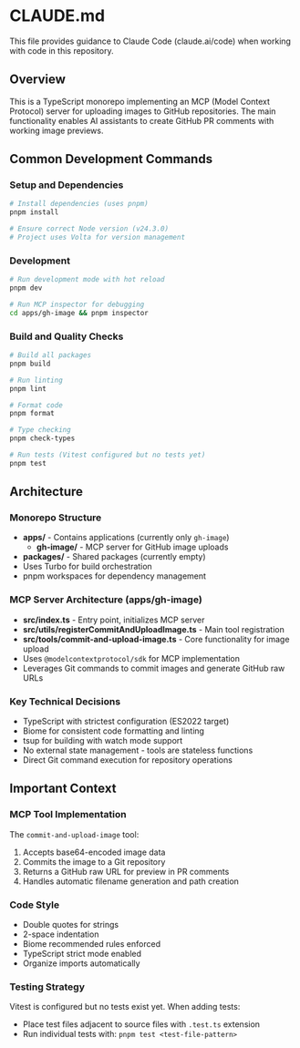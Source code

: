 # CLAUDE.md

This file provides guidance to Claude Code (claude.ai/code) when working with code in this repository.

## Overview

This is a TypeScript monorepo implementing an MCP (Model Context Protocol) server for uploading images to GitHub repositories. The main functionality enables AI assistants to create GitHub PR comments with working image previews.

## Common Development Commands

### Setup and Dependencies
```bash
# Install dependencies (uses pnpm)
pnpm install

# Ensure correct Node version (v24.3.0)
# Project uses Volta for version management
```

### Development
```bash
# Run development mode with hot reload
pnpm dev

# Run MCP inspector for debugging
cd apps/gh-image && pnpm inspector
```

### Build and Quality Checks
```bash
# Build all packages
pnpm build

# Run linting
pnpm lint

# Format code
pnpm format

# Type checking
pnpm check-types

# Run tests (Vitest configured but no tests yet)
pnpm test
```

## Architecture

### Monorepo Structure
- **apps/** - Contains applications (currently only `gh-image`)
  - **gh-image/** - MCP server for GitHub image uploads
- **packages/** - Shared packages (currently empty)
- Uses Turbo for build orchestration
- pnpm workspaces for dependency management

### MCP Server Architecture (apps/gh-image)
- **src/index.ts** - Entry point, initializes MCP server
- **src/utils/registerCommitAndUploadImage.ts** - Main tool registration
- **src/tools/commit-and-upload-image.ts** - Core functionality for image upload
- Uses `@modelcontextprotocol/sdk` for MCP implementation
- Leverages Git commands to commit images and generate GitHub raw URLs

### Key Technical Decisions
- TypeScript with strictest configuration (ES2022 target)
- Biome for consistent code formatting and linting
- tsup for building with watch mode support
- No external state management - tools are stateless functions
- Direct Git command execution for repository operations

## Important Context

### MCP Tool Implementation
The `commit-and-upload-image` tool:
1. Accepts base64-encoded image data
2. Commits the image to a Git repository
3. Returns a GitHub raw URL for preview in PR comments
4. Handles automatic filename generation and path creation

### Code Style
- Double quotes for strings
- 2-space indentation
- Biome recommended rules enforced
- TypeScript strict mode enabled
- Organize imports automatically

### Testing Strategy
Vitest is configured but no tests exist yet. When adding tests:
- Place test files adjacent to source files with `.test.ts` extension
- Run individual tests with: `pnpm test <test-file-pattern>`